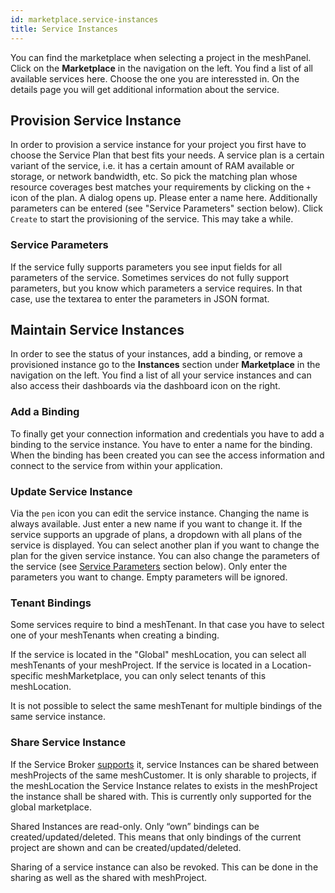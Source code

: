 ```yaml
---
id: marketplace.service-instances
title: Service Instances
---
```


You can find the marketplace when selecting a project in the meshPanel. Click on the **Marketplace** in the navigation on the left. You find a list of all available services here. Choose the one you are interessted in. On the details page you will get additional information about the service.

## Provision Service Instance

In order to provision a service instance for your project you first have to choose the Service Plan that best fits your needs. A service plan is a certain variant of the service, i.e. it has a certain amount of RAM available or storage, or network bandwidth, etc. So pick the matching plan whose resource coverages best matches your requirements by clicking on the `+` icon of the plan. A dialog opens up. Please enter a name here. Additionally parameters can be entered (see "Service Parameters" section below). Click `Create` to start the provisioning of the service. This may take a while.

### Service Parameters

If the service fully supports parameters you see input fields for all parameters of the service. Sometimes services do not fully support parameters, but you know which parameters a service requires. In that case, use the textarea to enter the parameters in JSON format.

## Maintain Service Instances

In order to see the status of your instances, add a binding, or remove a provisioned instance go to the **Instances** section under **Marketplace** in the navigation on the left. You find a list of all your service instances and can also access their dashboards via the dashboard icon on the right.

### Add a Binding

To finally get your connection information and credentials you have to add a binding to the service instance. You have to enter a name for the binding. When the binding has been created you can see the access information and connect to the service from within your application.

### Update Service Instance

Via the `pen` icon you can edit the service instance. Changing the name is always available. Just enter a new name if you want to change it. If the service supports an upgrade of plans, a dropdown with all plans of the service is displayed. You can select another plan if you want to change the plan for the given service instance. You can also change the parameters of the service (see [Service Parameters](#service-parameters) section below). Only enter the parameters you want to change. Empty parameters will be ignored.

### Tenant Bindings

Some services require to bind a meshTenant. In that case you have to select one of your meshTenants when creating a binding.

If the service is located in the "Global" meshLocation, you can select all meshTenants of your meshProject. If the service is located in a Location-specific meshMarketplace, you can only select tenants of this meshLocation.

It is not possible to select the same meshTenant for multiple bindings of the same service instance.

### Share Service Instance

If the Service Broker [supports](meshstack.meshmarketplace.profile.md#sharable-service-instances) it, service Instances can be shared between meshProjects of the same meshCustomer. It is only sharable to projects, if the meshLocation the Service Instance relates to exists in the meshProject the instance shall be shared with. This is currently only supported for the global marketplace.

Shared Instances are read-only. Only “own” bindings can be created/updated/deleted. This means that only bindings of the current project are shown and can be created/updated/deleted.

Sharing of a service instance can also be revoked. This can be done in the sharing as well as the shared with meshProject.
